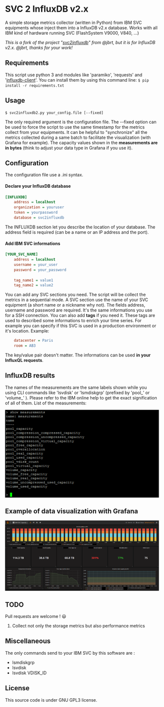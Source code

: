 # SVC 2 InfluxDB v2.x
A simple storage metrics collector (written in Python) from IBM SVC equipments whose inject them into a InfluxDB v2.x database.
Works with all IBM kind of hardware running SVC (FlashSystem V9000, V840, ...)

*This is a fork of the project "[svc2influxdb](https://github.com/jbrt/svc2influxdb)" from @jbrt, but it is for InfluxDB v2.x. @jbrt, thanks for your work!*

## Requirements
This script use python 3 and modules like 'paramiko', 'requests' and '[influxdb-client](https://github.com/influxdata/influxdb-client-python)'. You can install them by using this command line:
`$ pip install -r requirements.txt`

## Usage
`$ svc2influxdb2.py your_config.file [--fixed]`

The only required argument is the configuration file.
The --fixed option can be used to force the script to use the same timestamp for the metrics collect from your equipments. It can be helpful to "synchronize" all the metrics collected during a same batch to facilitate the visualization (with Grafana for example).
The capacity values shown in the __measurements are in bytes__ (think to adjust your data type in Grafana if you use it).


## Configuration
The configuration file use a .ini syntax.

#### Declare your InfluxDB database
```ini
[INFLUXDB]
    address = localhost
    organization = youruser
    token = yourpassword
    database = svc2influxdb
```

The INFLUXDB section let you describe the location of your database. The address field is required (can be a name or an IP address and the port).


#### Add IBM SVC informations
```ini
[YOUR_SVC_NAME]
    address = localhost
    username = your_user
    password = your_password

    tag_name1 = value1
    tag_name2 = value2
```

You can add any SVC sections you need. The script will be collect the metrics in a sequential mode.
A SVC section use the name of your SVC equipment (a short name or a nickname why not).
The fields address, username and password are required. It's the same informations you use for a SSH connection.
You can also add __tags__ if you need it. These tags are used to described some informations to enrich your time series. For example you can specify if this SVC is used in a production environment or it's location. 
Example:
```ini
    datacenter = Paris
    room = AB3
```

The key/value pair doesn't matter.
The informations can be used __in your InfluxQL requests__.

## InfluxDB results
The names of the measurements are the same labels shown while you using CLI commands like 'lsvdisk' or 'lsmdiskgrp' (prefixed by 'pool_' or 'volume_' ). Please refer to the IBM online help to get the exact signification of all of them.
List of the measurements:

![List of measurements](images/measurements.png)

## Example of data visualization with Grafana
![Example of visualization with Grafana](images/grafana_example.png)

## TODO
Pull requests are welcome ! :smiley:
1. Collect not only the storage metrics but also performance metrics

## Miscellaneous
The only commands send to your IBM SVC by this software are :
* lsmdiskgrp
* lsvdisk
* lsvdisk VDISK_ID

## License
This source code is under GNU GPL3 license.
